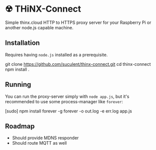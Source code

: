 # ☢ THiNX-Connect

Simple thinx.cloud HTTP to HTTPS proxy server for your Raspberry Pi or another node.js capable machine.

## Installation

  Requires having `node.js` installed as a prerequisite.

  git clone https://github.com/suculent/thinx-connect.git
  cd thinx-connect
  npm install .

## Running

You can run the proxy-server simply with `node app.js`, but it's recommended to use some process-manager like `forever`:

  [sudo] npm install forever -g
  forever -o out.log -e err.log app.js

## Roadmap

* Should provide MDNS responder
* Should route MQTT as well
